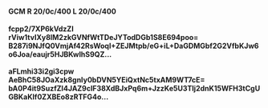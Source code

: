 #### GCM R 20/0c/400 L 20/0c/400
**fcpp2/7XP6kVdzZI**<br/>**rViw1tvIXy8lM2zkGVNfWtTDeJYTodDGb1S8E694poo=**<br/>**B287i9NJfQ0VmjAf42RsWoqI+ZEJMtpb/eG+iL+DaGDMGbf2G2VfbKJw6o6Joa/eaujr5HJBKwIhS9QZ...**<br/><br/>
**aFLmhi33i2gi3cpw**<br/>**AeBhC58JOaXzk8gnIy0bDVN5YEiQxtNc5txAM9WT7cE=**<br/>**bA0P4it9SuzfZI4JAZ9clF38XdBJxPq6m+JzzKe5U3Tlj2dnK15WFH3tCgUGBKaKlf0ZXBEo8zRTFG4o...**